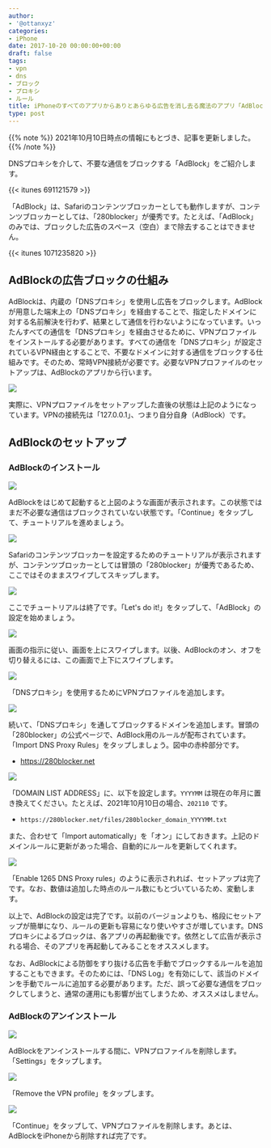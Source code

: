 ```yaml
---
author:
- '@ottanxyz'
categories:
- iPhone
date: 2017-10-20 00:00:00+00:00
draft: false
tags:
- vpn
- dns
- ブロック
- プロキシ
- ルール
title: iPhoneのすべてのアプリからありとあらゆる広告を消し去る魔法のアプリ「AdBlock」の使用方法
type: post
---
```


{{% note %}}
2021年10月10日時点の情報にもとづき、記事を更新しました。
{{% /note %}}

DNSプロキシを介して、不要な通信をブロックする「AdBlock」をご紹介します。

{{< itunes 691121579 >}}

「AdBlock」は、Safariのコンテンツブロッカーとしても動作しますが、コンテンツブロッカーとしては、「280blocker」が優秀です。たとえば、「AdBlock」のみでは、ブロックした広告のスペース（空白）まで除去することはできません。

{{< itunes 1071235820 >}}

## AdBlockの広告ブロックの仕組み

AdBlockは、内蔵の「DNSプロキシ」を使用し広告をブロックします。AdBlockが用意した端末上の「DNSプロキシ」を経由することで、指定したドメインに対する名前解決を行わず、結果として通信を行わないようになっています。いったんすべての通信を「DNSプロキシ」を経由させるために、VPNプロファイルをインストールする必要があります。すべての通信を「DNSプロキシ」が設定されているVPN経由とすることで、不要なドメインに対する通信をブロックする仕組みです。そのため、常時VPN接続が必要です。必要なVPNプロファイルのセットアップは、AdBlockのアプリから行います。

![](368795ed758f44c6ae54d518826dc31db833baa597fb5126be22a2bbc62a81f0.jpeg)

実際に、VPNプロファイルをセットアップした直後の状態は上記のようになっています。VPNの接続先は「127.0.0.1」、つまり自分自身（AdBlock）です。

## AdBlockのセットアップ

### AdBlockのインストール

![](28a6b66255d477852bec732038786491e7325ff7418d82deb30dc780620d1777.jpeg)

AdBlockをはじめて起動すると上図のような画面が表示されます。この状態ではまだ不必要な通信はブロックされていない状態です。「Continue」をタップして、チュートリアルを進めましょう。

![](07338ebc218a478c604efb7f4f35cd6c2461ce7e94354d0c2731d08337401836.jpeg)

Safariのコンテンツブロッカーを設定するためのチュートリアルが表示されますが、コンテンツブロッカーとしては冒頭の「280blocker」が優秀であるため、ここではそのままスワイプしてスキップします。

![](aac5b0a35c2d0c6492339a4106fd04843ed4c2631c3611b5c80959c827914dee.jpeg)

ここでチュートリアルは終了です。「Let's do it!」をタップして、「AdBlock」の設定を始めましょう。

![](eba04a3d02c6579279a99ad5a709d461556c24218af333c6a88425a3a0b1f5bc.jpeg)

画面の指示に従い、画面を上にスワイプします。以後、AdBlockのオン、オフを切り替えるには、この画面で上下にスワイプします。

![](00ce060783bdce8826a19e0a5d2e186c5eca6c4ad56d9c6d5195b259dba7bb95.jpeg)

「DNSプロキシ」を使用するためにVPNプロファイルを追加します。

![](26caf480070425f8c9f31452b94937eb0f95a252cba832a7e84c2f13cdd97ee9.jpeg)

続いて、「DNSプロキシ」を通してブロックするドメインを追加します。冒頭の「280blocker」の公式ページで、AdBlock用のルールが配布されています。「Import DNS Proxy Rules」をタップしましょう。図中の赤枠部分です。

- <https://280blocker.net>

![](d9917bb22fc4fe1d7dc3f2a041af8bcde237eae4e7935684b2c10485f7636680.jpeg)

「DOMAIN LIST ADDRESS」に、以下を設定します。`YYYYMM` は現在の年月に置き換えてください。たとえば、2021年10月10日の場合、`202110` です。

- `https://280blocker.net/files/280blocker_domain_YYYYMM.txt`

また、合わせて「Import automatically」を「オン」にしておきます。上記のドメインルールに更新があった場合、自動的にルールを更新してくれます。

![](441493a84d71039ee8732d40dfc942526d34cdde82a3e2b5179ee641d3353dea.jpeg)

「Enable 1265 DNS Proxy rules」のように表示されれば、セットアップは完了です。なお、数値は追加した時点のルール数にもとづいているため、変動します。

以上で、AdBlockの設定は完了です。以前のバージョンよりも、格段にセットアップが簡単になり、ルールの更新も容易になり使いやすさが増しています。DNSプロキシによるブロックは、各アプリの再起動後です。依然として広告が表示される場合、そのアプリを再起動してみることをオススメします。

なお、AdBlockによる防御をすり抜ける広告を手動でブロックするルールを追加することもできます。そのためには、「DNS Log」を有効にして、該当のドメインを手動でルールに追加する必要があります。ただ、誤って必要な通信をブロックしてしまうと、通常の運用にも影響が出てしまうため、オススメはしません。

### AdBlockのアンインストール

![](441493a84d71039ee8732d40dfc942526d34cdde82a3e2b5179ee641d3353dea.jpeg)

AdBlockをアンインストールする間に、VPNプロファイルを削除します。「Settings」をタップします。

![](79b525392f2400a783318c843beedd14b1780c64bb07f396aa365ce873168cb4.jpeg)

「Remove the VPN profile」をタップします。

![](1eb4ff9ecbbfb9121a0b76941590efc5cf8ccad5f6389012287cd80a5241f51f.jpeg)

「Continue」をタップして、VPNプロファイルを削除します。あとは、AdBlockをiPhoneから削除すれば完了です。